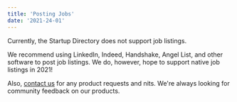 ```yaml
---
title: 'Posting Jobs'
date: '2021-24-01'
---
```


Currently, the Startup Directory does not support job listings.

We recommend using LinkedIn, Indeed, Handshake, Angel List, and other software to post job listings. We do, however, hope to support native job listings in 2021!

Also, [contact us](mailto:team@founders.illinois.edu) for any product requests and nits. We're always looking for community feedback on our products.
